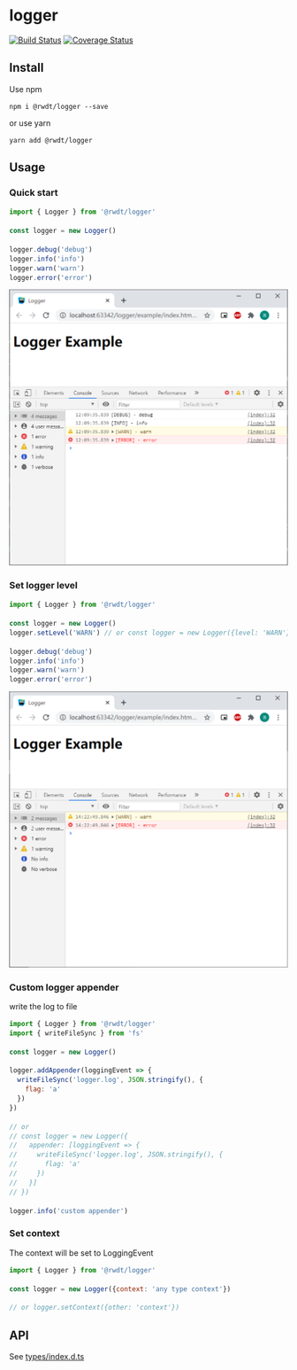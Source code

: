 # logger

[![Build Status](https://travis-ci.com/remote-web-dev-tools/logger.svg?branch=main)](https://travis-ci.com/remote-web-dev-tools/logger) [![Coverage Status](https://coveralls.io/repos/github/remote-web-dev-tools/logger/badge.svg?branch=main)](https://coveralls.io/github/remote-web-dev-tools/logger?branch=main)

## Install

Use npm

```
npm i @rwdt/logger --save
```

or use yarn

```
yarn add @rwdt/logger
```

## Usage

### Quick start

```javascript
import { Logger } from '@rwdt/logger'

const logger = new Logger()

logger.debug('debug')
logger.info('info')
logger.warn('warn')
logger.error('error')
```

![example png](https://raw.githubusercontent.com/remote-web-dev-tools/logger/main/assets/example.png)

### Set logger level

```javascript
import { Logger } from '@rwdt/logger'

const logger = new Logger()
logger.setLevel('WARN') // or const logger = new Logger({level: 'WARN'})

logger.debug('debug')
logger.info('info')
logger.warn('warn')
logger.error('error')
```

![set-logger-level.png](https://raw.githubusercontent.com/remote-web-dev-tools/logger/main/assets/set-logger-level.png)

### Custom logger appender

write the log to file

```javascript
import { Logger } from '@rwdt/logger'
import { writeFileSync } from 'fs'

const logger = new Logger()

logger.addAppender(loggingEvent => {
  writeFileSync('logger.log', JSON.stringify(), {
    flag: 'a'
  })
})

// or 
// const logger = new Logger({
//   appender: [loggingEvent => {
//     writeFileSync('logger.log', JSON.stringify(), {
//       flag: 'a'
//     })
//   }]
// })

logger.info('custom appender')
```

### Set context

The context will be set to LoggingEvent

```javascript
import { Logger } from '@rwdt/logger'

const logger = new Logger({context: 'any type context'})

// or logger.setContext({other: 'context'})
```

## API

See [types/index.d.ts](https://github.com/remote-web-dev-tools/logger/blob/main/types/index.d.ts)

